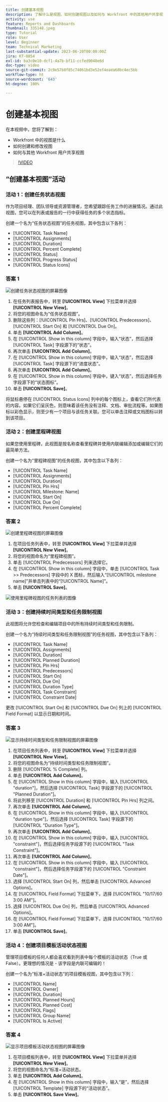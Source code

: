 ```yaml
---
title: 创建基本视图
description: 了解什么是视图、如何创建视图以及如何与 Workfront 中的其他用户共享视图。
activity: use
feature: Reports and Dashboards
thumbnail: 335148.jpeg
type: Tutorial
role: User
level: Beginner
team: Technical Marketing
last-substantial-update: 2023-06-20T00:00:00Z
jira: KT-8854
exl-id: ba3c0e10-dcf1-4a7b-bf11-ccfed9040e6d
doc-type: video
source-git-commit: 2c9e57b8f85c74061bd3e52ef4eaea60bc4ec5bb
workflow-type: ht
source-wordcount: '643'
ht-degree: 100%

---
```


# 创建基本视图

在本视频中，您将了解到：

* Workfront 中的视图是什么
* 如何创建和修改视图
* 如何与其他 Workfront 用户共享视图

>[!VIDEO](https://video.tv.adobe.com/v/335148/?quality=12&learn=on)

## “创建基本视图”活动


### 活动 1：创建任务状态视图

作为项目经理、团队领导或资源管理者，您希望跟踪任务工作的进展情况。通过此视图，您可以在列表或报告的一行中获得任务的多个状态指标。

创建一个名为“任务状态视图”的任务视图，其中包含以下各列：

* [!UICONTROL Task Name]
* [!UICONTROL Assignments]
* [!UICONTROL Duration]
* [!UICONTROL Percent Complete]
* [!UICONTROL Status]
* [!UICONTROL Progress Status]
* [!UICONTROL Status Icons]

### 答案 1

![创建任务状态视图的屏幕图像](assets/view-exercise.png)

1. 在任务列表报告中，转至 **[!UICONTROL View]** 下拉菜单并选择 **[!UICONTROL New View]**。
1. 将您的视图命名为“任务状态视图”。
1. 删除这些列：[!UICONTROL Pln Hrs]、[!UICONTROL Predecessors]、[!UICONTROL Start On] 和 [!UICONTROL Due On]。
1. 单击 **[!UICONTROL Add Column]**。
1. 在 [!UICONTROL Show in this column] 字段中，输入“状态”，然后选择 [!UICONTROL Task] 字段源下的“状态”。
1. 再次单击 **[!UICONTROL Add Column]**。
1. 在 [!UICONTROL Show in this column] 字段中，输入“状态”，然后选择 [!UICONTROL Task] 字段源下的“进度状态”。
1. 再次单击 **[!UICONTROL Add Column]**。
1. 在 [!UICONTROL Show in this column] 字段中，键入“状态”，然后选择任务字段源下的“状态图标”。
1. 单击 **[!UICONTROL Save]**。

将鼠标悬停在 [!UICONTROL Status Icons] 列中的每个图标上，查看它们所代表的内容。如果它们呈灰色，则意味着该任务没有注释、文档、审批流程等。如果图标以彩色显示，则至少有一个项目与该任务关联。您可以单击注释或文档图标以转到该项目。

### 活动 2：创建里程碑视图

如果您使用里程碑，此视图是按名称查看里程碑并使用内联编辑添加或编辑它们的最简单方法。

创建一个名为“里程碑视图”的任务视图，其中包含以下各列：

* [!UICONTROL Task Name]
* [!UICONTROL Assignments]
* [!UICONTROL Duration]
* [!UICONTROL Pln Hrs]
* [!UICONTROL Milestone: Name]
* [!UICONTROL Start On]
* [!UICONTROL Due On]
* [!UICONTROL Percent Complete]


### 答案 2

![创建里程碑视图的屏幕图像](assets/view-milestone-exercise-1.png)

1. 在项目任务列表中，转至 **[!UICONTROL View]** 下拉菜单并选择 **[!UICONTROL New View]**。
1. 将您的视图命名为“里程碑视图”。
1. 单击 [!UICONTROL Predecessors] 列来选择它。
1. 在 [!UICONTROL Show in this column] 字段中，单击 [!UICONTROL Task >> Predecessors] 字段中的 X 图标，然后输入“[!UICONTROL milestone name]”并单击列表中的“[!UICONTROL Name]”。
1. 单击 **[!UICONTROL Save]**。

![使用里程碑视图的任务列表的图像](assets/view-milestone-exercise-2.png)

### 活动 3：创建持续时间类型和任务限制视图

此视图将允许您检查和编辑项目中的所有持续时间类型和任务限制。

创建一个名为“持续时间类型和任务限制视图”的任务视图，其中包含以下各列：

* [!UICONTROL Task Name]
* [!UICONTROL Assignments]
* [!UICONTROL Duration]
* [!UICONTROL Planned Duration]
* [!UICONTROL Pln Hrs]
* [!UICONTROL Predecessors]
* [!UICONTROL Start On]
* [!UICONTROL Due On]
* [!UICONTROL Duration Type]
* [!UICONTROL Task Constraint]
* [!UICONTROL Constraint Date]

更改 [!UICONTROL Start On] 和 [!UICONTROL Due On] 列上的 [!UICONTROL Field Format] 以显示日期和时间。

### 答案 3

![显示持续时间类型和任务限制视图的屏幕图像](assets/view-activity-3.png)

1. 在项目任务列表中，转至 **[!UICONTROL View]** 下拉菜单并选择 **[!UICONTROL New View]**。
1. 将您的视图命名为“持续时间类型和任务限制视图”。
1. 删除 [!UICONTROL % Complete] 列。
1. 单击 **[!UICONTROL Add Column]**。
1. 在 [!UICONTROL Show in this column] 字段中，输入 [!UICONTROL "duration"]，然后选择 [!UICONTROL Task] 字段源下的 [!UICONTROL "Planned Duration"]。
1. 将此列移至 [!UICONTROL Duration] 和 [!UICONTROL Pln Hrs] 列之间。
1. 再次单击 **[!UICONTROL Add Column]**。
1. 在 [!UICONTROL Show in this column] 字段中，输入 [!UICONTROL "duration type"]，然后选择 [!UICONTROL Task] 字段源下的 [!UICONTROL "Duration Type"]。
1. 再次单击 **[!UICONTROL Add Column]**。
1. 在 [!UICONTROL Show in this column] 字段中，输入 [!UICONTROL "constraint"]，然后选择任务字段源下的 [!UICONTROL "Task Constraint"]。
1. 再次单击 **[!UICONTROL Add Column]**。
1. 在 [!UICONTROL Show in this column] 字段中，输入 [!UICONTROL "constraint"]，然后选择任务字段源下的 [!UICONTROL "Constraint Date"]。
1. 选择 [!UICONTROL Start On] 列，然后单击 [!UICONTROL Advanced Options]。
1. 在 [!UICONTROL Field Format] 下拉菜单下，选择 [!UICONTROL "10/17/60 3:00 AM"]。
1. 选择 [!UICONTROL Due On] 列，然后单击 [!UICONTROL Advanced Options]。
1. 在 [!UICONTROL Field Format] 下拉菜单下，选择 [!UICONTROL "10/17/60 3:00 AM"]。
1. 单击 **[!UICONTROL Save]**。

### 活动 4：创建项目模板活动状态视图

管理项目模板的任何人都会喜欢看到列表中每个模板的活动状态（True 或 False）。更理想的情况是 - 该字段是内联可编辑的！

创建一个名为“标准+活动状态”的项目模板视图，其中包含以下列：

* [!UICONTROL Name]
* [!UICONTROL Owner]
* [!UICONTROL Duration]
* [!UICONTROL Planned Hours]
* [!UICONTROL Planned Cost]
* [!UICONTROL Flags]
* [!UICONTROL Group Name]
* [!UICONTROL Is Active]


### 答案 4

![显示项目模板活动状态视图的屏幕图像](assets/view-activity-4.png)

1. 在项目模板列表中，转至 **[!UICONTROL View]** 下拉菜单并选择 **[!UICONTROL New View]**。
1. 将您的视图命名为“标准+活动状态。
1. 单击 **[!UICONTROL Add Column]**。
1. 在 [!UICONTROL Show in this column] 字段中，输入“是”，然后选择 [!UICONTROL Template] 字段源下的“活动状态”。
1. 单击 **[!UICONTROL Save View]**。
